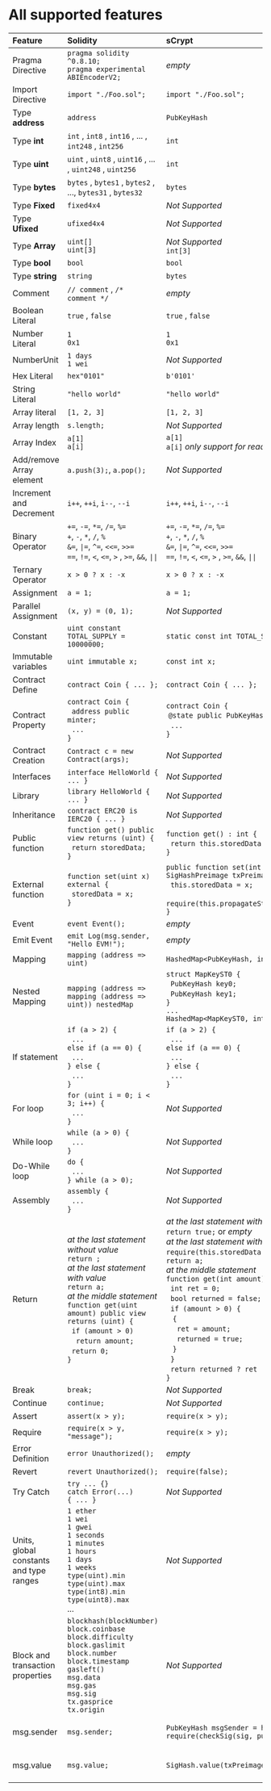 

# All supported features 

| Feature | Solidity | sCrypt | Note |
| :--- | :--- | :--- | ---: |
Pragma Directive | `pragma solidity ^0.8.10;` <br> `pragma experimental ABIEncoderV2;` | *empty* | |
Import Directive | `import "./Foo.sol";` | `import "./Foo.sol";` | only support local file
Type **address** | `address` | `PubKeyHash` | 
Type **int** | `int` , `int8` , `int16` , ... , `int248` , `int256`  | `int` | 
Type **uint** | `uint` , `uint8` , `uint16` , ... , `uint248` , `uint256` | `int` | 
Type **bytes** | `bytes` , `bytes1` , `bytes2` , ...,  `bytes31` , `bytes32` | `bytes` |
Type **Fixed** | `fixed4x4` | *Not Supported* |  |
Type **Ufixed** | `ufixed4x4` | *Not Supported* |  |
Type **Array** | `uint[]` <br> `uint[3]` | *Not Supported*  <br> `int[3]` |  |
Type **bool** | `bool` | `bool` |
Type **string** | `string` | `bytes` |
Comment | `// comment` , `/*  comment */` | *empty* |
Boolean Literal | `true` , `false` | `true` , `false` |
Number Literal | `1` <br> `0x1` | `1` <br> `0x1` |
NumberUnit | `1 days` <br> `1 wei` |  *Not Supported* | |
Hex Literal | `hex"0101"` |  `b'0101'`  |
String Literal | `"hello world"` | `"hello world"`  |
Array literal | `[1, 2, 3]` | `[1, 2, 3]`
Array length | `s.length;` |  *Not Supported* |  
Array Index | `a[1]` <br> `a[i]` | `a[1]` <br>  `a[i]`  *only support for read array value* |
Add/remove  Array element| `a.push(3);`, `a.pop();` | *Not Supported* |   | 
Increment and Decrement | `i++`, `++i`, `i--`, `--i` | `i++`, `++i`, `i--`, `--i`
Binary Operator | `+=`, `-=`, `*=`, `/=`, `%=` <br>  `+`, `-`, `*`, `/`, `%` <br> `&=`, `\|=`, `^=`, `<<=`, `>>=` <br> `==`, `!=`, `<`, `<=`, `>` , `>=`, `&&`, `\|\|` | `+=`, `-=`, `*=`, `/=`, `%=` <br> `+`, `-`, `*`, `/`, `%` <br> `&=`, `\|=`, `^=`, `<<=`, `>>=` <br> `==`, `!=`, `<`, `<=`, `>` , `>=`, `&&`, `\|\|` | `&=`, `\|=`, `^=`, `<<=`, `>>=` *only works on bytes in sCrypt*
Ternary Operator | `x > 0 ? x : -x` |  `x > 0 ? x : -x` | 
Assignment | `a = 1;` | `a = 1;` |
Parallel Assignment  | `(x, y) = (0, 1);` |  *Not Supported* |  |
Constant | `uint constant TOTAL_SUPPLY = 10000000;` | `static const int TOTAL_SUPPLY = 10000000;` |
Immutable variables |`uint immutable x;`| `const int x;` |
Contract Define | `contract Coin { ... };` |  `contract Coin { ... };` |
Contract Property | `contract Coin {` <br> &nbsp; `address public minter;` <br>&nbsp; `...` <br> `}` | `contract Coin {`  <br> &nbsp;`@state public PubKeyHash minter;`<br>  &nbsp; `...`  <br> `}` | *cannot support property with initialization: `uint amount = 1000;`*
Contract Creation | `Contract c = new Contract(args);` |  *Not Supported*  | |
Interfaces |`interface HelloWorld { ... }`| *Not Supported*  | |
Library |`library HelloWorld { ... }`| *Not Supported*  | |
Inheritance |`contract ERC20 is IERC20 { ... }`| *Not Supported*  | |
Public function |`function get() public view returns (uint) {` <br> &nbsp; `return storedData;` <br> `}` | `function get() : int {` <br> &nbsp; `return this.storedData;` <br> `}` |
External function | `function set(uint x) external {`<br> &nbsp; `storedData = x;` <br>`}`| `public function set(int x, SigHashPreimage txPreimage) {` <br>  &nbsp;  `this.storedData = x;` <br> &nbsp; `require(this.propagateState(txPreimage));` <br>  `}`| *automatically add require statement `require(this.propagateState(txPreimage));` and function paremeter `SigHashPreimage txPreimage` when transpiling external function*
Event |`event Event();` | *empty* |
Emit Event |`emit Log(msg.sender, "Hello EVM!");`| *empty* |
Mapping | `mapping (address => uint)` |  `HashedMap<PubKeyHash, int>` | [HashedMap](https://scryptdoc.readthedocs.io/en/latest/contracts.html#library-hashedmap)
Nested Mapping | `mapping (address => mapping (address => uint)) nestedMap` |  `struct MapKeyST0 {` <br>  &nbsp; `PubKeyHash key0;` <br> &nbsp; `PubKeyHash key1;` <br>`}` <br>`...` <br>`HashedMap<MapKeyST0, int> nestedMap` | *`nestedMap[addr1]` does not work, only `nestedMap[addr1][addr2]` works*
If statement | `if (a > 2) {` <br> &nbsp; `...` <br> `else if (a == 0) {` <br> &nbsp;  `...` <br> `} else {` <br> &nbsp; `...` <br> `}`| `if (a > 2) {` <br> &nbsp; `...` <br> `else if (a == 0) {` <br> &nbsp;  `...` <br> `} else {` <br> &nbsp; `...` <br> `}` |
For loop | `for (uint i = 0; i < 3; i++) {` <br>  &nbsp;  `...` <br> `}` | *Not Supported*   |  |
While loop | `while (a > 0) {` <br>  &nbsp;  `...` <br> `}`| *Not Supported*  |  |
Do-While loop | `do {` <br> &nbsp; `...` <br> `} while (a > 0);`| *Not Supported*  |  |
Assembly | `assembly {` <br> &nbsp; `...` <br> `}`| *Not Supported*  |  |
Return | *at the last statement without value*<br> `return ;` <br> *at the last statement with value* <br> `return a;` <br> *at the middle statement* <br> `function get(uint amount) public view returns (uint) {` <br>      &nbsp; `if (amount > 0)` <br> &nbsp; &nbsp; `return amount;` <br> &nbsp; `return 0;` <br>  `}` | *at the last statement without value*<br> `return true;` or *empty* <br>  *at the last statement with value* <br> `require(this.storedData == retVal);` or `return a;` <br> *at the middle statement* <br> `function get(int amount) : int {` <br>  &nbsp; `int ret = 0;` <br> &nbsp; `bool returned = false;` <br> &nbsp; `if (amount > 0) {` <br> &nbsp; &nbsp;`{` <br> &nbsp; &nbsp; &nbsp;`ret = amount;` <br> &nbsp;&nbsp;&nbsp;&nbsp; `returned = true;` <br> &nbsp;&nbsp; `}` <br> &nbsp;  `}` <br> &nbsp; `return returned ? ret : 0;` <br>  `}` | *return in sCrypt can only appear as the last statement of a function*
Break |`break;`| *Not Supported*  | |
Continue |`continue;`| *Not Supported*  | |
Assert | `assert(x > y);` |  `require(x > y);` |
Require | `require(x > y, "message");` |  `require(x > y);` | *message is ignored*
Error Definition | `error Unauthorized();`  |  *empty* |
Revert | `revert Unauthorized();` | `require(false);` |
Try Catch | `try ... {}` <br> `catch Error(...)` <br> `{ ... }` | *Not Supported* |  |
Units, global constants and type ranges | `1 ether`<br>`1 wei`<br>`1 gwei` <br>`1 seconds`<br>`1 minutes`<br>`1 hours`<br>`1 days`<br>`1 weeks`<br>`type(uint).min`<br>`type(uint).max`<br>`type(int8).min`<br>`type(uint8).max`<br>...<br> |  *Not Supported* |  |
Block and transaction properties| `blockhash(blockNumber)` <br>`block.coinbase` <br>`block.difficulty` <br>`block.gaslimit` <br>`block.number`<br>`block.timestamp`<br>`gasleft()` <br>`msg.data` <br>`msg.gas` <br>`msg.sig` <br>`tx.gasprice` <br>`tx.origin` <br>|*Not Supported* |  |
msg.sender | `msg.sender;` |  `PubKeyHash msgSender = hash160(pubKey);` <br> `require(checkSig(sig, pubKey));` | *will automatically add two parameters to the function signature： `Sig sig, PubKey pubKey`*
msg.value | `msg.value;` |   `SigHash.value(txPreimage);` | *will automatically add one parameters to the function signature： `SigHashPreimage txPreimage`*










